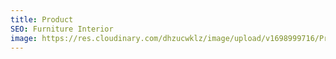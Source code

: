 ```yaml
---
title: Product
SEO: Furniture Interior
image: https://res.cloudinary.com/dhzucwklz/image/upload/v1698999716/Products/_DSC3944highreslowres_hmlgwx.jpg
---
```

